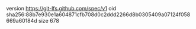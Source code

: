 version https://git-lfs.github.com/spec/v1
oid sha256:88b7e930e1a604871cfb708d0c2ddd2266d8b0305409a07124f058669a60184d
size 678
